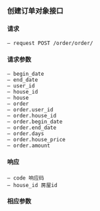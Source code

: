 ### 创建订单对象接口

#### 请求
    — request POST /order/order/
#### 请求参数
    — begin_date
    — end_date
    — user_id
    — house_id
    — house
    — order
    — order.user_id
    — order.house_id
    — order.begin_date
    — order.end_date
    — order.days
    — order.house_price
    — order.amount
#### 响应
    — code 响应码
    — house_id 房屋id
#### 相应参数